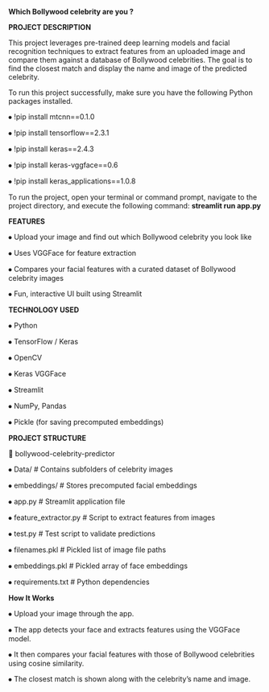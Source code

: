 **Which Bollywood celebrity are you ?**

**PROJECT DESCRIPTION** 

This project leverages pre-trained deep learning models and facial recognition techniques to extract features from an uploaded image and compare them against a database of Bollywood celebrities. The goal is to find the closest match and display the name and image of the predicted celebrity.

To run this project successfully, make sure you have the following Python packages installed.

⦁	!pip install mtcnn==0.1.0 

⦁	!pip install tensorflow==2.3.1

⦁	!pip install keras==2.4.3

⦁	!pip install keras-vggface==0.6

⦁	!pip install keras_applications==1.0.8

To run the project, open your terminal or command prompt, navigate to the project directory, and execute the following command:
**streamlit run app.py**

**FEATURES**

⦁	Upload your image and find out which Bollywood celebrity you look like

⦁	Uses VGGFace for feature extraction

⦁	Compares your facial features with a curated dataset of Bollywood celebrity images

⦁	Fun, interactive UI built using Streamlit

**TECHNOLOGY USED**

⦁	Python

⦁	TensorFlow / Keras

⦁	OpenCV

⦁	Keras VGGFace

⦁	Streamlit

⦁	NumPy, Pandas

⦁	Pickle (for saving precomputed embeddings)


**PROJECT STRUCTURE**

📁 bollywood-celebrity-predictor

⦁	Data/                   # Contains subfolders of celebrity images

⦁	embeddings/             # Stores precomputed facial embeddings

⦁	app.py                  # Streamlit application file

⦁	feature_extractor.py    # Script to extract features from images

⦁	test.py                 # Test script to validate predictions

⦁	filenames.pkl           # Pickled list of image file paths

⦁	embeddings.pkl          # Pickled array of face embeddings

⦁	requirements.txt        # Python dependencies


**How It Works**

⦁	Upload your image through the app.

⦁	The app detects your face and extracts features using the VGGFace model.

⦁	It then compares your facial features with those of Bollywood celebrities using cosine similarity.

⦁	The closest match is shown along with the celebrity’s name and image.

